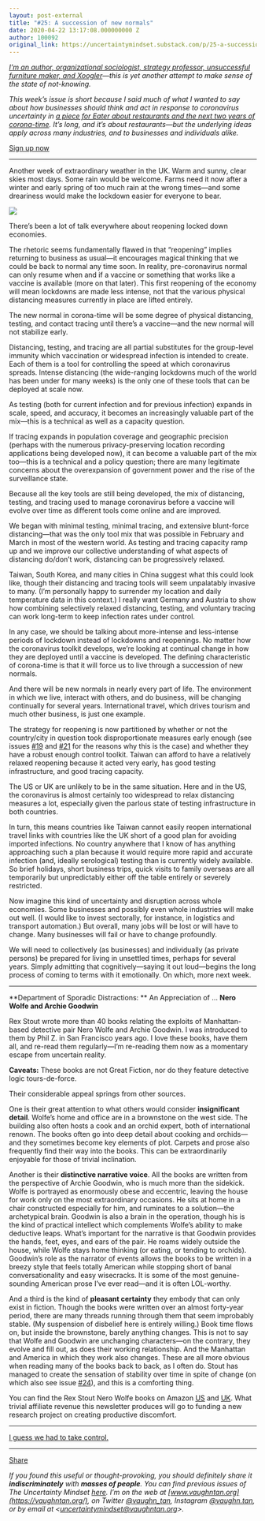 ```yaml
---
layout: post-external
title: "#25: A succession of new normals"
date: 2020-04-22 13:17:08.000000000 Z
author: 100092
original_link: https://uncertaintymindset.substack.com/p/25-a-succession-of-new-normals
---
```


_[I’m an author, organizational sociologist, strategy professor, unsuccessful furniture maker, and Xoogler](https://vaughntan.org/)—this is yet another attempt to make sense of the state of not-knowing._

_This week’s issue is short because I said much of what I wanted to say about how businesses should think and act in response to coronavirus uncertainty in [a piece for Eater about restaurants and the next two years of corona-time](https://london.eater.com/2020/4/21/21228609/coronavirus-restaurants-lockdown-social-distancing-eating-out). It’s long, and it’s about restaurants—but the underlying ideas apply across many industries, and to businesses and individuals alike._

[Sign up now](https://uncertaintymindset.substack.com/subscribe?)

* * *

Another week of extraordinary weather in the UK. Warm and sunny, clear skies most days. Some rain would be welcome. Farms need it now after a winter and early spring of too much rain at the wrong times—and some dreariness would make the lockdown easier for everyone to bear.

[![](https://cdn.substack.com/image/fetch/w_1456,c_limit,f_auto,q_auto:good/https#3A#2F#2Fbucketeer-e05bbc84-baa3-437e-9518-adb32be77984.s3.amazonaws.com#2Fpublic#2Fimages#2F0fa5e471-e25b-4f9b-aad6-9852f6a464cf_943x1257.jpeg)](https://cdn.substack.com/image/fetch/c_limit,f_auto,q_auto:good/https#3A#2F#2Fbucketeer-e05bbc84-baa3-437e-9518-adb32be77984.s3.amazonaws.com#2Fpublic#2Fimages#2F0fa5e471-e25b-4f9b-aad6-9852f6a464cf_943x1257.jpeg)

There’s been a lot of talk everywhere about reopening locked down economies.

The rhetoric seems fundamentally flawed in that “reopening” implies returning to business as usual—it encourages magical thinking that we could be back to normal any time soon. In reality, pre-coronavirus normal can only resume when and if a vaccine or something that works like a vaccine is available (more on that later). This first reopening of the economy will mean lockdowns are made less intense, not that the various physical distancing measures currently in place are lifted entirely.

The new normal in corona-time will be some degree of physical distancing, testing, and contact tracing until there’s a vaccine—and the new normal will not stabilize early.

Distancing, testing, and tracing are all partial substitutes for the group-level immunity which vaccination or widespread infection is intended to create. Each of them is a tool for controlling the speed at which coronavirus spreads. Intense distancing (the wide-ranging lockdowns much of the world has been under for many weeks) is the only one of these tools that can be deployed at scale now.

As testing (both for current infection and for previous infection) expands in scale, speed, and accuracy, it becomes an increasingly valuable part of the mix—this is a technical as well as a capacity question.

If tracing expands in population coverage and geographic precision (perhaps with the numerous privacy-preserving location recording applications being developed now), it can become a valuable part of the mix too—this is a technical and a policy question; there are many legitimate concerns about the overexpansion of government power and the rise of the surveillance state.

Because all the key tools are still being developed, the mix of distancing, testing, and tracing used to manage coronavirus before a vaccine will evolve over time as different tools come online and are improved.

We began with minimal testing, minimal tracing, and extensive blunt-force distancing—that was the only tool mix that was possible in February and March in most of the western world. As testing and tracing capacity ramp up and we improve our collective understanding of what aspects of distancing do/don’t work, distancing can be progressively relaxed.

Taiwan, South Korea, and many cities in China suggest what this could look like, though their distancing and tracing tools will seem unpalatably invasive to many. (I’m personally happy to surrender my location and daily temperature data in this context.) I really want Germany and Austria to show how combining selectively relaxed distancing, testing, and voluntary tracing can work long-term to keep infection rates under control.

In any case, we should be talking about more-intense and less-intense periods of lockdown instead of lockdowns and reopenings. No matter how the coronavirus toolkit develops, we’re looking at continual change in how they are deployed until a vaccine is developed. The defining characteristic of corona-time is that it will force us to live through a succession of new normals.

And there will be new normals in nearly every part of life. The environment in which we live, interact with others, and do business, will be changing continually for several years. International travel, which drives tourism and much other business, is just one example.

The strategy for reopening is now partitioned by whether or not the country/city in question took disproportionate measures early enough (see issues [#19](https://uncertaintymindset.substack.com/p/19-unreasonable-measures) and [#21](https://uncertaintymindset.substack.com/p/21-consequences-of-inaction) for the reasons why this is the case) and whether they have a robust enough control toolkit. Taiwan can afford to have a relatively relaxed reopening because it acted very early, has good testing infrastructure, and good tracing capacity.

The US or UK are unlikely to be in the same situation. Here and in the US, the coronavirus is almost certainly too widespread to relax distancing measures a lot, especially given the parlous state of testing infrastructure in both countries.

In turn, this means countries like Taiwan cannot easily reopen international travel links with countries like the UK short of a good plan for avoiding imported infections. No country anywhere that I know of has anything approaching such a plan because it would require more rapid and accurate infection (and, ideally serological) testing than is currently widely available. So brief holidays, short business trips, quick visits to family overseas are all temporarily but unpredictably either off the table entirely or severely restricted.

Now imagine this kind of uncertainty and disruption across whole economies. Some businesses and possibly even whole industries will make out well. (I would like to invest sectorally, for instance, in logistics and transport automation.) But overall, many jobs will be lost or will have to change. Many businesses will fail or have to change profoundly.

We will need to collectively (as businesses) and individually (as private persons) be prepared for living in unsettled times, perhaps for several years. Simply admitting that cognitively—saying it out loud—begins the long process of coming to terms with it emotionally. On which, more next week.

* * *

**Department of Sporadic Distractions: ** An Appreciation of …  **Nero Wolfe and Archie Goodwin**

Rex Stout wrote more than 40 books relating the exploits of Manhattan-based detective pair Nero Wolfe and Archie Goodwin. I was introduced to them by Phil Z. in San Francisco years ago. I love these books, have them all, and re-read them regularly—I’m re-reading them now as a momentary escape from uncertain reality.

**Caveats:** These books are not Great Fiction, nor do they feature detective logic tours-de-force.

Their considerable appeal springs from other sources.

One is their great attention to what others would consider **insignificant detail**. Wolfe’s home and office are in a brownstone on the west side. The building also often hosts a cook and an orchid expert, both of international renown. The books often go into deep detail about cooking and orchids—and they sometimes become key elements of plot. Carpets and prose also frequently find their way into the books. This can be extraordinarily enjoyable for those of trivial inclination.

Another is their **distinctive narrative voice**. All the books are written from the perspective of Archie Goodwin, who is much more than the sidekick. Wolfe is portrayed as enormously obese and eccentric, leaving the house for work only on the most extraordinary occasions. He sits at home in a chair constructed especially for him, and ruminates to a solution—the archetypical brain. Goodwin is also a brain in the operation, though his is the kind of practical intellect which complements Wolfe’s ability to make deductive leaps. What’s important for the narrative is that Goodwin provides the hands, feet, eyes, and ears of the pair. He roams widely outside the house, while Wolfe stays home thinking (or eating, or tending to orchids). Goodwin’s role as the narrator of events allows the books to be written in a breezy style that feels totally American while stopping short of banal conversationality and easy wisecracks. It is some of the most genuine-sounding American prose I’ve ever read—and it is often LOL-worthy.

And a third is the kind of **pleasant certainty** they embody that can only exist in fiction. Though the books were written over an almost forty-year period, there are many threads running through them that seem improbably stable. (My suspension of disbelief here is entirely willing.) Book time flows on, but inside the brownstone, barely anything changes. This is not to say that Wolfe and Goodwin are unchanging characters—on the contrary, they evolve and fill out, as does their working relationship. And the Manhattan and America in which they work also changes. These are all more obvious when reading many of the books back to back, as I often do. Stout has managed to create the sensation of stability over time in spite of change (on which also see issue [#24](https://uncertaintymindset.substack.com/p/24-building-capacity)), and this is a comforting thing.

You can find the Rex Stout Nero Wolfe books on Amazon [US](https://amzn.to/2xRSamZ) and [UK](https://amzn.to/2VNBYLJ). What trivial affiliate revenue this newsletter produces will go to funding a new research project on creating productive discomfort.

* * *

[I guess we had to take control.](https://music.youtube.com/watch?v=xCKgYfMVSaI&list=PLXy4K0Fov3l4nLLyoevBPaj3zlUfjF_J-)

* * *

[Share](https://uncertaintymindset.substack.com/p/25-a-succession-of-new-normals?&utm_source=substack&utm_medium=email&utm_content=share&action=share)

_If you found this useful or thought-provoking, you should definitely share it **indiscriminately** with  **masses of people**. You can find previous issues of _The Uncertainty Mindset _[here](https://uncertaintymindset.substack.com/). I’m on the web at _[www.vaughntan.org](https://vaughntan.org/)_, on Twitter _[@vaughn\_tan](https://twitter.com/vaughn_tan)_, Instagram _[@vaughn.tan](https://www.instagram.com/vaughn.tan/)_, or by email at \<_[uncertaintymindset@vaughntan.org](mailto:uncertaintymindset@vaughntan.org)\>_._
